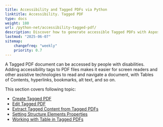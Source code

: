```yaml
---
title: Accessibility and Tagged PDFs via Python
linktitle: Accessibility. Tagged PDF
type: docs
weight: 180
url: /python-net/accessibility-tagged-pdf/
description: Discover how to generate accessible Tagged PDFs with Aspose.PDF for Python via .NET. Comply with accessibility standards for inclusive document design.
lastmod: "2025-06-07"
sitemap:
    changefreq: "weekly"
    priority: 0.7
---
```


A Tagged PDF document can be accessed by people with disabilities. Adding accessibility tags to PDF files makes it easier for screen readers and other assistive technologies to read and navigate a document, with Tables of Contents, hyperlinks, bookmarks, alt text, and so on.

This section covers following topic:

- [Create Tagged PDF](/pdf/python-net/create-tagged-pdf/)
- [Edit Tagged PDF](/pdf/python-net/edit-pdf-file-tags/)
- [Extract Tagged Content from Tagged PDFs](/pdf/python-net/extract-tagged-content-from-tagged-pdfs/)
- [Setting Structure Elements Properties](/pdf/python-net/setting-structure-elements-properties/)
- [Working with Table in Tagged PDFs](/pdf/python-net/working-with-table-in-tagged-pdfs/)